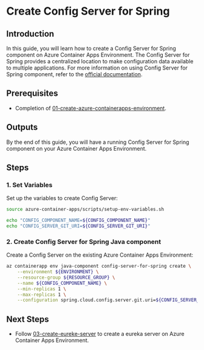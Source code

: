 # Create Config Server for Spring
## Introduction
In this guide, you will learn how to create a Config Server for Spring component on Azure Container Apps Environment. The Config Server for Spring provides a centralized location to make configuration data available to multiple applications. For more information on using Config Server for Spring component, refer to the [official documentation](https://learn.microsoft.com/azure/container-apps/java-config-server-usage).

## Prerequisites
- Completion of [01-create-azure-containerapps-environment](./01-create-azure-containerapps-environment.md).

## Outputs
By the end of this guide, you will have a running Config Server for Spring component on your Azure Container Apps Environment.

## Steps

### 1. Set Variables
Set up the variables to create Config Server:
```bash
source azure-container-apps/scripts/setup-env-variables.sh

echo "CONFIG_COMPONENT_NAME=${CONFIG_COMPONENT_NAME}"
echo "CONFIG_SERVER_GIT_URI=${CONFIG_SERVER_GIT_URI}"
```

### 2. Create Config Server for Spring Java component
Create a Config Server on the existing Azure Container Apps Environment:
```bash
az containerapp env java-component config-server-for-spring create \
    --environment ${ENVIRONMENT} \
    --resource-group ${RESOURCE_GROUP} \
    --name ${CONFIG_COMPONENT_NAME} \
    --min-replicas 1 \
    --max-replicas 1 \
    --configuration spring.cloud.config.server.git.uri=${CONFIG_SERVER_GIT_URI}
```

## Next Steps

- Follow [03-create-eureke-server](./03-create-eureke-server.md) to create a eureka server on Azure Container Apps Environment.